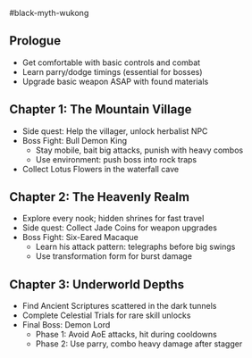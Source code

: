 #black-myth-wukong 

## Prologue  
- Get comfortable with basic controls and combat  
- Learn parry/dodge timings (essential for bosses)  
- Upgrade basic weapon ASAP with found materials  

## Chapter 1: The Mountain Village  
- Side quest: Help the villager, unlock herbalist NPC  
- Boss Fight: Bull Demon King  
  - Stay mobile, bait big attacks, punish with heavy combos  
  - Use environment: push boss into rock traps  
- Collect Lotus Flowers in the waterfall cave  

## Chapter 2: The Heavenly Realm  
- Explore every nook; hidden shrines for fast travel  
- Side quest: Collect Jade Coins for weapon upgrades  
- Boss Fight: Six-Eared Macaque  
  - Learn his attack pattern: telegraphs before big swings  
  - Use transformation form for burst damage  

## Chapter 3: Underworld Depths  
- Find Ancient Scriptures scattered in the dark tunnels  
- Complete Celestial Trials for rare skill unlocks  
- Final Boss: Demon Lord  
  - Phase 1: Avoid AoE attacks, hit during cooldowns  
  - Phase 2: Use parry, combo heavy damage after stagger  
